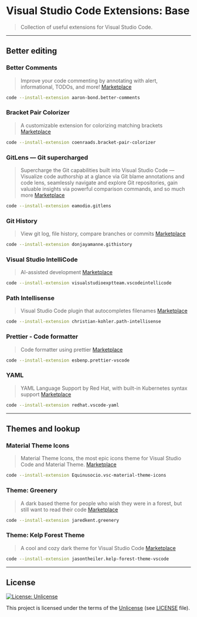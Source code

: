 # Visual Studio Code Extensions: Base

> Collection of useful extensions for Visual Studio Code.

---

## Better editing

### Better Comments

> Improve your code commenting by annotating with alert, informational, TODOs, and more!
> [Marketplace](https://marketplace.visualstudio.com/items?itemName=aaron-bond.better-comments)

```bash
code --install-extension aaron-bond.better-comments
```

### Bracket Pair Colorizer

> A customizable extension for colorizing matching brackets
> [Marketplace](https://marketplace.visualstudio.com/items?itemName=CoenraadS.bracket-pair-colorizer)

```bash
code --install-extension coenraads.bracket-pair-colorizer
```

### GitLens — Git supercharged

> Supercharge the Git capabilities built into Visual Studio Code — Visualize code authorship at a glance via Git blame annotations and code lens, seamlessly navigate and explore Git repositories, gain valuable insights via powerful comparison commands, and so much more
> [Marketplace](https://marketplace.visualstudio.com/items?itemName=eamodio.gitlens)

```bash
code --install-extension eamodio.gitlens
```

### Git History

> View git log, file history, compare branches or commits
> [Marketplace](https://marketplace.visualstudio.com/items?itemName=donjayamanne.githistory)

```bash
code --install-extension donjayamanne.githistory
```

### Visual Studio IntelliCode

> AI-assisted development
> [Marketplace](https://marketplace.visualstudio.com/items?itemName=VisualStudioExptTeam.vscodeintellicode)

```bash
code --install-extension visualstudioexptteam.vscodeintellicode
```

### Path Intellisense

> Visual Studio Code plugin that autocompletes filenames
> [Marketplace](https://marketplace.visualstudio.com/items?itemName=christian-kohler.path-intellisense)

```bash
code --install-extension christian-kohler.path-intellisense
```

### Prettier - Code formatter

> Code formatter using prettier
> [Marketplace](https://marketplace.visualstudio.com/items?itemName=esbenp.prettier-vscode)

```bash
code --install-extension esbenp.prettier-vscode
```

### YAML

> YAML Language Support by Red Hat, with built-in Kubernetes syntax support
> [Marketplace](https://marketplace.visualstudio.com/items?itemName=redhat.vscode-yaml)

```bash
code --install-extension redhat.vscode-yaml
```

---

## Themes and lookup

### Material Theme Icons

> Material Theme Icons, the most epic icons theme for Visual Studio Code and Material Theme.
> [Marketplace](https://marketplace.visualstudio.com/items?itemName=Equinusocio.vsc-material-theme-icons)

```bash
code --install-extension Equinusocio.vsc-material-theme-icons
```

### Theme: Greenery

> A dark based theme for people who wish they were in a forest, but still want to read their code
> [Marketplace](https://marketplace.visualstudio.com/items?itemName=jaredkent.greenery)

```bash
code --install-extension jaredkent.greenery
```

### Theme: Kelp Forest Theme

> A cool and cozy dark theme for Visual Studio Code
> [Marketplace](https://marketplace.visualstudio.com/items?itemName=jasontheiler.kelp-forest-theme-vscode)

```bash
code --install-extension jasontheiler.kelp-forest-theme-vscode
```

---

## License

[![License: Unlicense](https://img.shields.io/badge/License-Unlicense-green.svg?style=flat-square)](https://unlicense.org/)

This project is licensed under the terms of the [Unlicense](https://unlicense.org/) (see [LICENSE](<https://github.com/ratscience/vscode-extensions-base/blob/master/LICENSE>) file).
